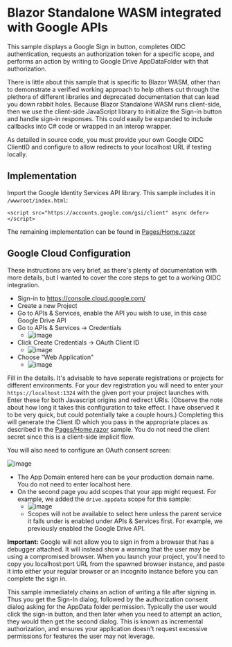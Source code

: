 # Blazor Standalone WASM  integrated with Google APIs
This sample displays a Google Sign in button, completes OIDC authentication, requests an authorization token for a specific scope, and performs an action by writing to Google Drive AppDataFolder with that authorization.

There is little about this sample that is specific to Blazor WASM, other than to demonstrate a verified working approach to help others cut through the plethora of different libraries and deprecated documentation that can lead you down rabbit holes.  Because Blazor Standalone WASM runs client-side, then we use the client-side JavaScript library to initialize the Sign-in button and handle sign-in responses.  This could easily be expanded to include callbacks into C# code or wrapped in an interop wrapper. 

As detailed in source code, you must provide your own Google OIDC ClientID and configure to allow redirects to your localhost URL if testing locally.

## Implementation

Import the Google Identity Services API library.  This sample includes it in `/wwwroot/index.html`:
```
<script src="https://accounts.google.com/gsi/client" async defer></script>
```

The remaining implementation can be found in [Pages/Home.razor](https://github.com/SerratedSharp/BlazorWasmGoogleApisSample/blob/main/Pages/Home.razor)

## Google Cloud Configuration

These instructions are very brief, as there's plenty of documentation with more details, but I wanted to cover the core steps to get to a working OIDC integration. 

- Sign-in to https://console.cloud.google.com/
- Create a new Project
- Go to APIs & Services, enable the API you wish to use, in this case Google Drive API
- Go to APIs & Services -> Credentials
  - ![image](https://github.com/user-attachments/assets/ea887de1-ab36-464e-bbae-35be886cdd8c)
- Click Create Credentials -> OAuth Client ID
  - ![image](https://github.com/user-attachments/assets/6f070cec-f2b1-44d5-85bf-27c90021b658)
- Choose "Web Application"
  - ![image](https://github.com/user-attachments/assets/35bcd7d5-d80b-42eb-aed3-8435df159e8d)

Fill in the details.  It's advisable to have seperate registrations or projects for different environments.  For your dev registration you will need to enter your `https://localhost:1324` with the given port your project launches with.  Enter these for both Javascript origins and redirect URIs. (Observe the note about how long it takes this configuration to take effect.  I have observed it to be very quick, but could potentially take a couple hours.)   Completing this will generate the Client ID which you pass in the appropriate places as described in the [Pages/Home.razor](https://github.com/SerratedSharp/BlazorWasmGoogleApisSample/blob/main/Pages/Home.razor) sample.  You do not need the client secret since this is a client-side implicit flow.

You will also need to configure an OAuth consent screen:

![image](https://github.com/user-attachments/assets/6610a330-23f4-4bfc-84f7-c5f3c57093dc)

- The App Domain entered here can be your production domain name.  You do not need to enter localhost here.
- On the second page you add scopes that your app might request.  For example, we added the `drive.appdata` scope for this sample:
  - ![image](https://github.com/user-attachments/assets/05e03d2c-cd39-4041-b8bb-a3fd573abbd5)
  - Scopes will not be available to select here unless the parent service it falls under is enabled under APIs & Services first. For example, we previously enabled the Google Drive API.

**Important:** Google will not allow you to sign in from a browser that has a debugger attached.  It will instead show a warning that the user may be using a compromised browser.  When you launch your project, you'll need to copy you localhost:port URL from the spawned browser instance, and paste it into either your regular browser or an incognito instance before you can complete the sign in.  

This sample immediately chains an action of writing a file after signing in.  Thus you get the Sign-In dialog, followed by the authorization consent dialog asking for the AppData folder permission.  Typically the user would click the sign-in button, and then later when you need to attempt an action, they would then get the second dialog.  This is known as incremental authorization, and ensures your application doesn't request excessive permissions for features the user may not leverage.






